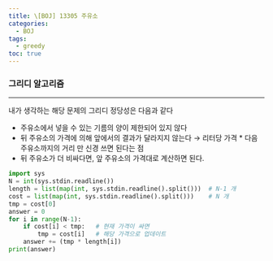 ```yaml
---
title: \[BOJ] 13305 주유소
categories: 
  - BOJ
tags: 
  - greedy
toc: true
---
```


### 그리디 알고리즘

---

내가 생각하는 해당 문제의 그리디 정당성은 다음과 같다

- 주유소에서 넣을 수 있는 기름의 양이 제한되어 있지 않다
- 뒤 주유소의 가격에 의해 앞에서의 결과가 달라지지 않는다
→ 리터당 가격 * 다음 주유소까지의 거리 만 신경 쓰면 된다는 점
- 뒤 주유소가 더 비싸다면, 앞 주유소의 가격대로 계산하면 된다.

```python
import sys
N = int(sys.stdin.readline())
length = list(map(int, sys.stdin.readline().split()))  # N-1 개
cost = list(map(int, sys.stdin.readline().split()))    # N 개
tmp = cost[0]
answer = 0
for i in range(N-1):
    if cost[i] < tmp:   # 현재 가격이 싸면
        tmp = cost[i]   # 해당 가격으로 업데이트
    answer += (tmp * length[i])
print(answer)
```